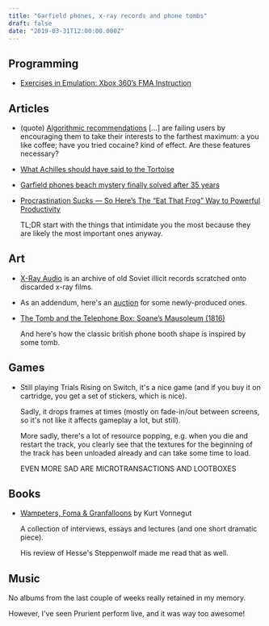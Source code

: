 ```yaml
---
title: "Garfield phones, x-ray records and phone tombs"
draft: false
date: "2019-03-31T12:00:00.000Z"
---
```


## Programming

- [Exercises in Emulation: Xbox 360’s FMA Instruction](https://randomascii.wordpress.com/2019/03/20/exercises-in-emulation-xbox-360s-fma-instruction/)

## Articles

- (quote) [Algorithmic recommendations](https://pxlnv.com/linklog/algorithmic-timeline-radical-tweets/) [...] are failing users by encouraging them to take their interests to the farthest maximum: a you like coffee; have you tried cocaine? kind of effect.
  Are these features necessary?

- [What Achilles should have said to the Tortoise](https://www.math.dartmouth.edu/~matc/Readers/HowManyAngels/Achilles.html)

- [Garfield phones beach mystery finally solved after 35 years](https://www.bbc.com/news/world-europe-47732553)

- [Procrastination Sucks — So Here’s The “Eat That Frog” Way to Powerful Productivity](https://medium.freecodecamp.org/procrastination-sucks-so-heres-the-eat-that-frog-way-to-powerful-productivity-543b07ecf360)

  TL;DR start with the things that intimidate you the most because they are likely the most important ones anyway.

## Art

- [X-Ray Audio](https://www.x-rayaudio.com/) is an archive of old Soviet illicit records scratched onto discarded x-ray films.

- As an addendum, here's an [auction](https://underground.collecteursmagazine.com/) for some newly-produced ones.

- [The Tomb and the Telephone Box: Soane’s Mausoleum (1816)](https://publicdomainreview.org/collections/the-tomb-and-the-telephone-box-soanes-mausoleum-1816/)

  And here's how the classic british phone booth shape is inspired by some tomb.

## Games

- Still playing Trials Rising on Switch, it's a nice game (and if you buy it on cartridge, you get a set of stickers, which is nice).

  Sadly, it drops frames at times (mostly on fade-in/out between screens, so it's not like it affects gameplay a lot, but still).

  More sadly, there's a lot of resource popping, e.g. when you die and restart the track, you clearly see that the textures for the beginning of the track has been unloaded already and can take some time to load.

  EVEN MORE SAD ARE MICROTRANSACTIONS AND LOOTBOXES

## Books

- [Wampeters, Foma & Granfalloons](https://www.amazon.com/gp/product/0385333811/) by Kurt Vonnegut

  A collection of interviews, essays and lectures (and one short dramatic piece).

  His review of Hesse's Steppenwolf made me read that as well.

## Music

No albums from the last couple of weeks really retained in my memory.

However, I've seen Prurient perform live, and it was way too awesome!
